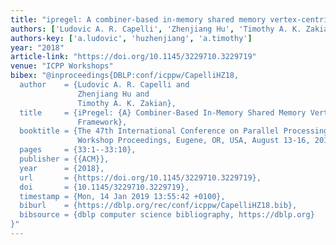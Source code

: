 ```yaml
---
title: "ipregel: A combiner-based in-memory shared memory vertex-centric framework"
authors: ['Ludovic A. R. Capelli', 'Zhenjiang Hu', 'Timothy A. K. Zakian']
authors-key: ['a.ludovic', 'huzhenjiang', 'a.timothy']
year: "2018"
article-link: "https://doi.org/10.1145/3229710.3229719"
venue: "ICPP Workshops"
bibex: "@inproceedings{DBLP:conf/icppw/CapelliHZ18,
  author    = {Ludovic A. R. Capelli and
               Zhenjiang Hu and
               Timothy A. K. Zakian},
  title     = {iPregel: {A} Combiner-Based In-Memory Shared Memory Vertex-Centric
               Framework},
  booktitle = {The 47th International Conference on Parallel Processing, {ICPP} 2018,
               Workshop Proceedings, Eugene, OR, USA, August 13-16, 2018},
  pages     = {33:1--33:10},
  publisher = {{ACM}},
  year      = {2018},
  url       = {https://doi.org/10.1145/3229710.3229719},
  doi       = {10.1145/3229710.3229719},
  timestamp = {Mon, 14 Jan 2019 13:55:42 +0100},
  biburl    = {https://dblp.org/rec/conf/icppw/CapelliHZ18.bib},
  bibsource = {dblp computer science bibliography, https://dblp.org}
}"
---
```

